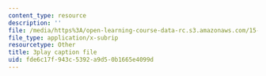 ```yaml
---
content_type: resource
description: ''
file: /media/https%3A/open-learning-course-data-rc.s3.amazonaws.com/15-s50-how-to-win-at-texas-holdem-poker-january-iap-2016/fde6c17f943c5392a9d50b1665e4099d_zlmokDj0DaU.vtt
file_type: application/x-subrip
resourcetype: Other
title: 3play caption file
uid: fde6c17f-943c-5392-a9d5-0b1665e4099d
---
```

